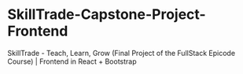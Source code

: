 # SkillTrade-Capstone-Project-Frontend
SkillTrade - Teach, Learn, Grow (Final Project of the FullStack Epicode Course) | Frontend in React + Bootstrap

